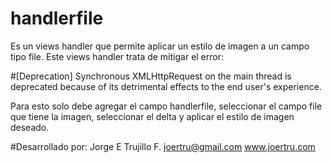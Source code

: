 # handlerfile

Es un views handler que permite aplicar un estilo de imagen a un campo tipo file. Este views handler trata de mitigar el error:

#[Deprecation] Synchronous XMLHttpRequest on the main thread is deprecated because of its detrimental effects to the end user's experience.

Para esto solo debe agregar el campo handlerfile, seleccionar el campo file que tiene la imagen, seleccionar el delta y aplicar
el estilo de imagen deseado.

#Desarrollado por: 
Jorge E Trujillo F.
joertru@gmail.com
www.joertru.com
